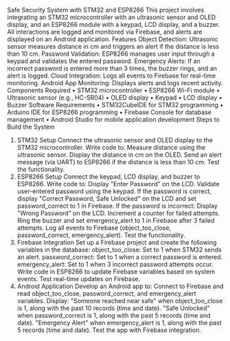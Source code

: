 Safe Security System with STM32 and ESP8266
This project involves integrating an STM32 microcontroller with an ultrasonic sensor and OLED display, and an ESP8266 module with a keypad, LCD display, and a buzzer. All interactions are logged and monitored via Firebase, and alerts are displayed on an Android application.
Features
Object Detection: Ultrasonic sensor measures distance in cm and triggers an alert if the distance is less than 10 cm.
Password Validation: ESP8266 manages user input through a keypad and validates the entered password.
Emergency Alerts: If an incorrect password is entered more than 3 times, the buzzer rings, and an alert is logged.
Cloud Integration: Logs all events to Firebase for real-time monitoring.
Android App Monitoring: Displays alerts and logs recent activity.
Components Required
•	STM32 microcontroller
•	ESP8266 Wi-Fi module
•	Ultrasonic sensor (e.g., HC-SR04)
•	OLED display
•	Keypad
•	LCD display
•	Buzzer
Software Requirements
•	STM32CubeIDE for STM32 programming
•	Arduino IDE for ESP8266 programming
•	Firebase Console for database management
•	Android Studio for mobile application development
Steps to Build the System
1.	STM32 Setup
Connect the ultrasonic sensor and OLED display to the STM32 microcontroller.
Write code to:
Measure distance using the ultrasonic sensor.
Display the distance in cm on the OLED.
Send an alert message (via UART) to ESP8266 if the distance is less than 10 cm.
Test the functionality.
2.	ESP8266 Setup
Connect the keypad, LCD display, and buzzer to ESP8266.
Write code to:
Display "Enter Password" on the LCD.
Validate user-entered password using the keypad.
If the password is correct, display "Correct Password, Safe Unlocked" on the LCD and set password_correct to 1 in Firebase.
If the password is incorrect:
Display "Wrong Password" on the LCD.
Increment a counter for failed attempts.
Ring the buzzer and set emergency_alert to 1 in Firebase after 3 failed attempts.
Log all events to Firebase (object_too_close, password_correct, emergency_alert).
Test the functionality.
3.	Firebase Integration
Set up a Firebase project and create the following variables in the database:
object_too_close: Set to 1 when STM32 sends an alert.
password_correct: Set to 1 when a correct password is entered.
emergency_alert: Set to 1 when 3 incorrect password attempts occur.
Write code in ESP8266 to update Firebase variables based on system events.
Test real-time updates on Firebase.
4.	Android Application
Develop an Android app to:
Connect to Firebase and read object_too_close, password_correct, and emergency_alert variables.
Display:
"Someone reached near safe" when object_too_close is 1, along with the past 10 records (time and date).
"Safe Unlocked" when password_correct is 1, along with the past 5 records (time and date).
"Emergency Alert" when emergency_alert is 1, along with the past 5 records (time and date).
Test the app with Firebase integration.

